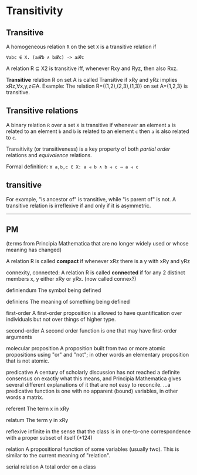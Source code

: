 # Transitivity

## Transitive

A homogeneous relation `R` on the set `X` is a transitive relation if

`∀abc ∈ X. (a𝓡b ∧ b𝓡c) -> a𝓡c`

A relation R ⊆ X2 is transitive iff, whenever Rxy and Ryz, then also Rxz.


**Transitive**
relation R on set A is called Transitive if xRy and yRz implies xRz,∀x,y,z∈A.
Example:
The relation R={(1,2),(2,3),(1,3)} on set A={1,2,3} is transitive.

## Transitive relations
A binary relation `R` over a set `X` is transitive if whenever an element `a` is related to an element `b` and `b` is related to an element `c` then `a` is also related to `c`.

Transitivity (or transitiveness) is a key property of both _partial order_ relations and _equivalence_ relations.

Formal definition: `∀ a,b,c ∈ X: a ⥽ b ∧ b ⥽ c ⇒ a ⥽ c`


## transitive
For example, "is ancestor of" is transitive, while "is parent of" is not. A transitive relation is irreflexive if and only if it is asymmetric.




---

## PM

(terms from Principia Mathematica that are no longer widely used or whose meaning has changed)

A relation R is called **compact** if whenever xRz there is a y with xRy and yRz

connexity, connected: 
A relation R is called **connected** if for any 2 distinct members x, y either xRy or yRx. (now called connex?)

definiendum
The symbol being defined

definiens
The meaning of something being defined

first-order
A first-order proposition is allowed to have quantification over individuals but not over things of higher type.

second-order
A second order function is one that may have first-order arguments

molecular proposition
A proposition built from two or more atomic propositions using "or" and "not"; in other words an elementary proposition that is not atomic.

predicative
A century of scholarly discussion has not reached a definite consensus on exactly what this means, and Principia Mathematica gives several different explanations of it that are not easy to reconcile. ...a predicative function is one with no apparent (bound) variables, in other words a matrix.

referent
The term x in xRy

relatum
The term y in xRy

reflexive
infinite in the sense that the class is in one-to-one correspondence with a proper subset of itself (*124)

relation
A propositional function of some variables (usually two). This is similar to the current meaning of "relation".

serial relation
A total order on a class
